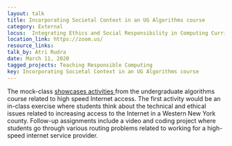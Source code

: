 ```yaml
---
layout: talk
title: Incorporating Societal Context in an UG Algorithms course
category: External
locus:  Integrating Ethics and Social Responsibility in Computing Curricula Symposium @ SIGCSE
location_link: https://zoom.us/
resource_links: 
talk_by: Atri Rudra
date: March 11, 2020
tagged_projects: Teaching Responsible Computing
key: Incorporating Societal Context in an UG Algorithms course
---
```


The mock-class <a href="https://drive.google.com/open?id=1rjgIlrsNWyoq305NJxNQKbkTy-sTceiD" target="_blank">showcases activities </a>from the undergraduate algorithms course related to high speed Internet access. The first activity would be an in-class exercise where students think about the technical and ethical issues related to increasing  access to the Internet in a Western New York county. Follow-up assignments include a video and coding project where students go through various routing problems related to working for a high-speed internet service provider. 
